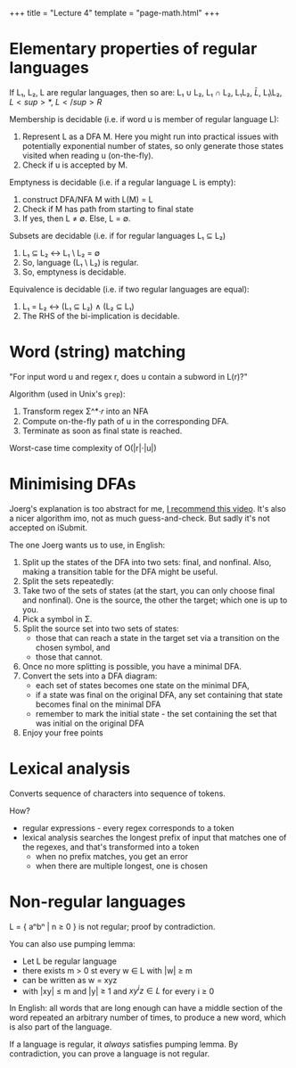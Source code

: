 +++
title = "Lecture 4"
template = "page-math.html"
+++

# Elementary properties of regular languages
If L₁, L₂, L are regular languages, then so are: L₁ ∪ L₂, L₁ ∩ L₂, L₁L₂, $\bar{L}$, L₁\L₂, $L<sup>*$, $L</sup>R$

Membership is decidable (i.e. if word u is member of regular language L):
1. Represent L as a DFA M. Here you might run into practical issues with potentially exponential number of states, so only generate those states visited when reading u (on-the-fly).
2. Check if u is accepted by M.

Emptyness is decidable (i.e. if a regular language L is empty):
1. construct DFA/NFA M with L(M) = L
2. Check if M has path from starting to final state
3. If yes, then L ≠ ∅. Else, L = ∅.

Subsets are decidable (i.e. if for regular languages L₁ ⊆ L₂)
1. L₁ ⊆ L₂ ↔ L₁ \ L₂ = ∅
2. So, language (L₁ \ L₂) is regular.
3. So, emptyness is decidable.

Equivalence is decidable (i.e. if two regular languages are equal):
1. L₁ = L₂ ↔ (L₁ ⊆ L₂) ∧ (L₂ ⊆ L₁)
2. The RHS of the bi-implication is decidable.

# Word (string) matching
"For input word u and regex r, does u contain a subword in L(r)?"

Algorithm (used in Unix's `grep`):
1. Transform regex Σ^*⋅𝑟 into an NFA
2. Compute on-the-fly path of u in the corresponding DFA.
3. Terminate as soon as final state is reached.

Worst-case time complexity of O(|r|⋅|u|)

# Minimising DFAs
Joerg's explanation is too abstract for me, [I recommend this video](https://www.youtube.com/watch?v=1GZOzTJOBuM).
It's also a nicer algorithm imo, not as much guess-and-check. But sadly it's not accepted on iSubmit.

The one Joerg wants us to use, in English:
1. Split up the states of the DFA into two sets: final, and nonfinal. Also, making a transition table for the DFA might be useful.
2. Split the sets repeatedly:
  1. Take two of the sets of states (at the start, you can only choose final and nonfinal). One is the source, the other the target; which one is up to you.
  2. Pick a symbol in Σ.
  3. Split the source set into two sets of states:
        * those that can reach a state in the target set via a transition on the chosen symbol, and
        * those that cannot.
3. Once no more splitting is possible, you have a minimal DFA.
4. Convert the sets into a DFA diagram:
    * each set of states becomes one state on the minimal DFA,
    * if a state was final on the original DFA, any set containing that state becomes final on the minimal DFA
    * remember to mark the initial state - the set containing the set that was initial on the original DFA
5. Enjoy your free points

# Lexical analysis
Converts sequence of characters into sequence of tokens.

How?
* regular expressions - every regex corresponds to a token
* lexical analysis searches the longest prefix of input that matches one of the regexes, and that's transformed into a token
  * when no prefix matches, you get an error
  * when there are multiple longest, one is chosen

# Non-regular languages
L = { aⁿbⁿ | n ≥ 0 } is not regular; proof by contradiction.

You can also use pumping lemma:
  * Let L be regular language
  * there exists m > 0 st every w ∈ L with |w| ≥ m
  * can be written as w = xyz
  * with |xy| ≤ m and |y| ≥ 1 and $xy^i z \in L$ for every i ≥ 0

In English: all words that are long enough can have a middle section of the word repeated an arbitrary number of times, to produce a new word, which is also part of the language.

If a language is regular, it _always_ satisfies pumping lemma. By contradiction, you can prove a language is not regular.